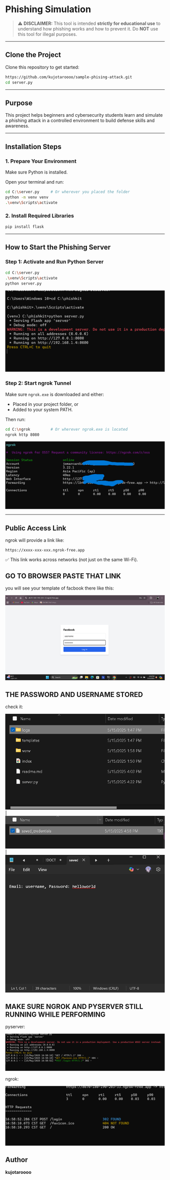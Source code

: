# Phishing Simulation 



> ⚠ **DISCLAIMER:** This tool is intended **strictly for educational use** to understand how phishing works and how to prevent it. Do **NOT** use this tool for illegal purposes.

---

##  Clone the Project

Clone this repository to get started:

```bash
https://github.com/kujotaroooo/sample-phising-attack.git
cd server.py
```


---

##  Purpose

This project helps beginners and cybersecurity students learn and simulate a phishing attack in a controlled environment to build defense skills and awareness.

---

##  Installation Steps

### 1. Prepare Your Environment

Make sure Python is installed.

Open your terminal and run:

```bash
cd C:\server.py     # Or wherever you placed the folder
python -m venv venv
.\venv\Scripts\activate
```

### 2. Install Required Libraries

```bash
pip install flask
```

---

##  How to Start the Phishing Server

### Step 1: Activate and Run Python Server

```bash
cd C:\server.py
.\venv\Scripts\activate
python server.py
```

![Python Flask Server](screenshots/py.png)

### Step 2: Start ngrok Tunnel

Make sure `ngrok.exe` is downloaded and either:

- Placed in your project folder, or
- Added to your system PATH.

Then run:

```bash
cd C:\ngrok         # Or wherever ngrok.exe is located
ngrok http 8080
```

![NGROK RUNNING](screenshots/ngrok.PNG)

---

##  Public Access Link

ngrok will provide a link like:

```
https://xxxx-xxx-xxx.ngrok-free.app
```

✅ This link works across networks (not just on the same Wi-Fi).

## GO TO BROWSER PASTE THAT LINK

you will see your template of facbook there like this:

![browse](screenshots/1.png)



## THE PASSWORD AND USERNAME STORED 

check it:

![](screenshots/2.png)
|
![](screenshots/3.png)
|
![](screenshots/4.png)


## MAKE SURE NGROK AND PYSERVER STILL RUNNING WHILE PERFORMING

pyserver:

![](screenshots/5.png)


ngrok:

![](screenshots/6.png)


##  Author

**kujotaroooo** 
